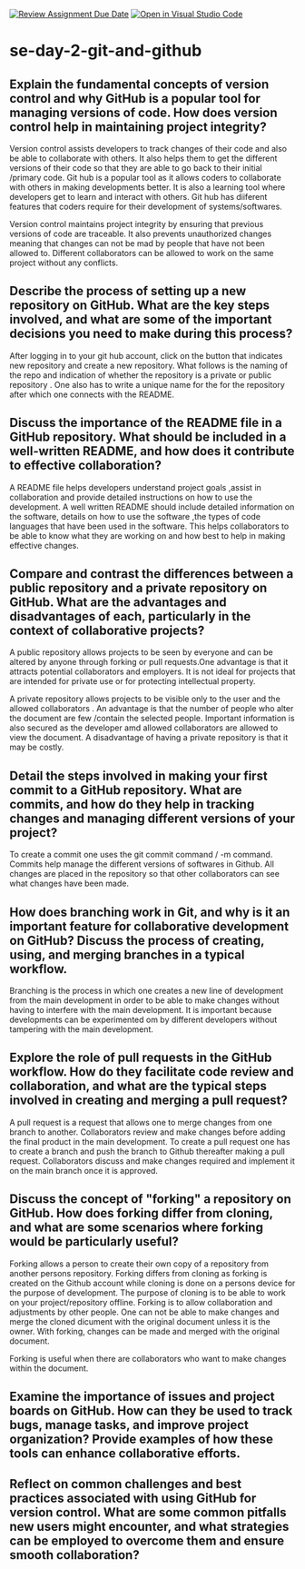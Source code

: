 [![Review Assignment Due Date](https://classroom.github.com/assets/deadline-readme-button-22041afd0340ce965d47ae6ef1cefeee28c7c493a6346c4f15d667ab976d596c.svg)](https://classroom.github.com/a/8wgCKhpZ)
[![Open in Visual Studio Code](https://classroom.github.com/assets/open-in-vscode-2e0aaae1b6195c2367325f4f02e2d04e9abb55f0b24a779b69b11b9e10269abc.svg)](https://classroom.github.com/online_ide?assignment_repo_id=18660106&assignment_repo_type=AssignmentRepo)
# se-day-2-git-and-github
## Explain the fundamental concepts of version control and why GitHub is a popular tool for managing versions of code. How does version control help in maintaining project integrity?

Version control assists developers to track changes of their code and also be able to collaborate with others. It also helps them to get the different versions of their code so that they are able to go back to their initial /primary code. Git hub is a popular tool as it allows coders to collaborate with others in making developments better. It is also a learning tool where developers get to learn and interact with others. Git hub has diiferent features that coders require for their development of systems/softwares.

Version control maintains project integrity by ensuring that previous versions of code are  traceable. It also prevents unauthorized changes meaning that changes can not be mad by people that have not been allowed to. Different collaborators can be allowed to work on the same project without any conflicts.

## Describe the process of setting up a new repository on GitHub. What are the key steps involved, and what are some of the important decisions you need to make during this process?

After logging in to your git hub account, click on the button that indicates new repository and create a new repository. What follows is the naming of the repo and indication of whether the repository is a private or public repository . One also has to write a unique name for the for the repository after which one connects with the README. 

## Discuss the importance of the README file in a GitHub repository. What should be included in a well-written README, and how does it contribute to effective collaboration?

A README file helps developers understand project goals ,assist in collaboration and provide detailed instructions on how to use the development.
A well written README should include detailed information on the software, details on how to use the software ,the types of code languages that have been used in the software. This helps collaborators to be able to know what they are working on and how best to help in making effective changes.

## Compare and contrast the differences between a public repository and a private repository on GitHub. What are the advantages and disadvantages of each, particularly in the context of collaborative projects?

A public repository allows projects to be seen by everyone and can be altered by anyone through forking or pull requests.One advantage is that it attracts potential collaborators and employers. It is not ideal for projects that are intended for private use or for protecting intellectual property.

A private repository allows projects to be visible only to the user and the allowed collaborators . An advantage is that the number of people who alter the document are few /contain the selected people. Important information is also secured as the developer amd allowed collaborators are allowed to view the document. 
A disadvantage of having a private repository is that it may be costly.


## Detail the steps involved in making your first commit to a GitHub repository. What are commits, and how do they help in tracking changes and managing different versions of your project?
To create a commit one uses the git commit command / -m command. Commits help manage the different versions of softwares in Github. All changes are placed in the repository so that other collaborators can see what changes have been made.

## How does branching work in Git, and why is it an important feature for collaborative development on GitHub? Discuss the process of creating, using, and merging branches in a typical workflow.
Branching is the process in which one creates a new line of development from the main development in order to be able to make changes without having to interfere with the main development. It is important because developments can be experimented om by different developers without tampering with the main development.

## Explore the role of pull requests in the GitHub workflow. How do they facilitate code review and collaboration, and what are the typical steps involved in creating and merging a pull request?

A pull request is a request that allows one to merge changes from one branch to another. Collaborators review and make changes before adding the final product in the main development. To create a pull request one has to create a branch and push the branch to Github thereafter making a pull request. Collaborators discuss and make changes required and implement it on the main branch once it is approved.
## Discuss the concept of "forking" a repository on GitHub. How does forking differ from cloning, and what are some scenarios where forking would be particularly useful?

Forking allows a person to create their own copy of a repository from another persons repository.
Forking differs from cloning as forking is created on the Github account while cloning is done on a persons device for the purpose of development.
The purpose of cloning is to be able to work on your project/repository offline. Forking is to allow collaboration and adjustments by other people. One can not be able to make changes and merge the cloned dicument with the original document unless it is the owner. With forking, changes can be made and merged with the original document.

Forking is useful when there are collaborators who want to make changes within the document.

## Examine the importance of issues and project boards on GitHub. How can they be used to track bugs, manage tasks, and improve project organization? Provide examples of how these tools can enhance collaborative efforts.

## Reflect on common challenges and best practices associated with using GitHub for version control. What are some common pitfalls new users might encounter, and what strategies can be employed to overcome them and ensure smooth collaboration?
